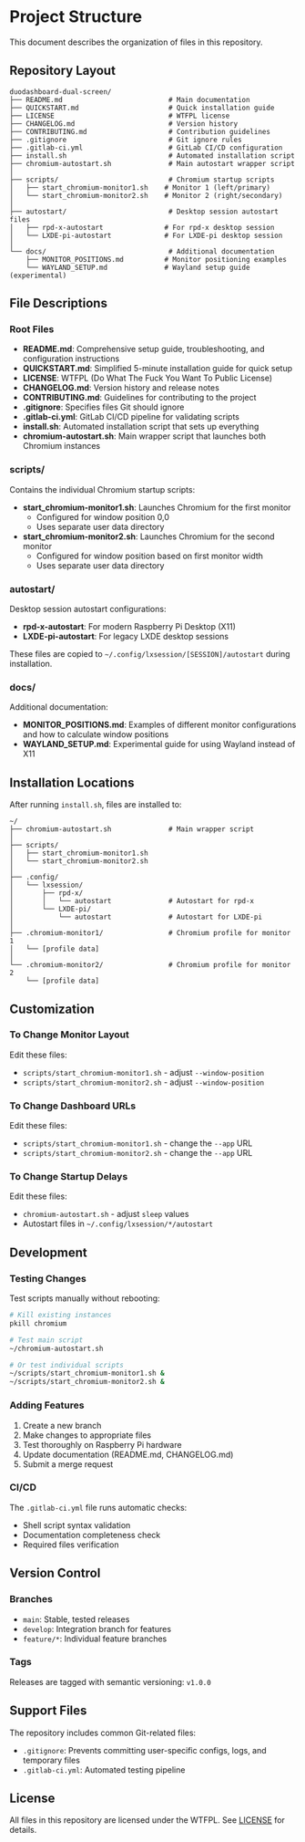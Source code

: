 # Project Structure

This document describes the organization of files in this repository.

## Repository Layout

```
duodashboard-dual-screen/
├── README.md                          # Main documentation
├── QUICKSTART.md                      # Quick installation guide
├── LICENSE                            # WTFPL license
├── CHANGELOG.md                       # Version history
├── CONTRIBUTING.md                    # Contribution guidelines
├── .gitignore                         # Git ignore rules
├── .gitlab-ci.yml                     # GitLab CI/CD configuration
├── install.sh                         # Automated installation script
├── chromium-autostart.sh              # Main autostart wrapper script
│
├── scripts/                           # Chromium startup scripts
│   ├── start_chromium-monitor1.sh    # Monitor 1 (left/primary)
│   └── start_chromium-monitor2.sh    # Monitor 2 (right/secondary)
│
├── autostart/                         # Desktop session autostart files
│   ├── rpd-x-autostart               # For rpd-x desktop session
│   └── LXDE-pi-autostart             # For LXDE-pi desktop session
│
└── docs/                              # Additional documentation
    ├── MONITOR_POSITIONS.md          # Monitor positioning examples
    └── WAYLAND_SETUP.md              # Wayland setup guide (experimental)
```

## File Descriptions

### Root Files

- **README.md**: Comprehensive setup guide, troubleshooting, and configuration instructions
- **QUICKSTART.md**: Simplified 5-minute installation guide for quick setup
- **LICENSE**: WTFPL (Do What The Fuck You Want To Public License)
- **CHANGELOG.md**: Version history and release notes
- **CONTRIBUTING.md**: Guidelines for contributing to the project
- **.gitignore**: Specifies files Git should ignore
- **.gitlab-ci.yml**: GitLab CI/CD pipeline for validating scripts
- **install.sh**: Automated installation script that sets up everything
- **chromium-autostart.sh**: Main wrapper script that launches both Chromium instances

### scripts/

Contains the individual Chromium startup scripts:

- **start_chromium-monitor1.sh**: Launches Chromium for the first monitor
  - Configured for window position 0,0
  - Uses separate user data directory
- **start_chromium-monitor2.sh**: Launches Chromium for the second monitor
  - Configured for window position based on first monitor width
  - Uses separate user data directory

### autostart/

Desktop session autostart configurations:

- **rpd-x-autostart**: For modern Raspberry Pi Desktop (X11)
- **LXDE-pi-autostart**: For legacy LXDE desktop sessions

These files are copied to `~/.config/lxsession/[SESSION]/autostart` during installation.

### docs/

Additional documentation:

- **MONITOR_POSITIONS.md**: Examples of different monitor configurations and how to calculate window positions
- **WAYLAND_SETUP.md**: Experimental guide for using Wayland instead of X11

## Installation Locations

After running `install.sh`, files are installed to:

```
~/
├── chromium-autostart.sh              # Main wrapper script
│
├── scripts/
│   ├── start_chromium-monitor1.sh
│   └── start_chromium-monitor2.sh
│
├── .config/
│   └── lxsession/
│       ├── rpd-x/
│       │   └── autostart              # Autostart for rpd-x
│       └── LXDE-pi/
│           └── autostart              # Autostart for LXDE-pi
│
├── .chromium-monitor1/                # Chromium profile for monitor 1
│   └── [profile data]
│
└── .chromium-monitor2/                # Chromium profile for monitor 2
    └── [profile data]
```

## Customization

### To Change Monitor Layout

Edit these files:

- `scripts/start_chromium-monitor1.sh` - adjust `--window-position`
- `scripts/start_chromium-monitor2.sh` - adjust `--window-position`

### To Change Dashboard URLs

Edit these files:

- `scripts/start_chromium-monitor1.sh` - change the `--app` URL
- `scripts/start_chromium-monitor2.sh` - change the `--app` URL

### To Change Startup Delays

Edit these files:

- `chromium-autostart.sh` - adjust `sleep` values
- Autostart files in `~/.config/lxsession/*/autostart`

## Development

### Testing Changes

Test scripts manually without rebooting:

```bash
# Kill existing instances
pkill chromium

# Test main script
~/chromium-autostart.sh

# Or test individual scripts
~/scripts/start_chromium-monitor1.sh &
~/scripts/start_chromium-monitor2.sh &
```

### Adding Features

1. Create a new branch
2. Make changes to appropriate files
3. Test thoroughly on Raspberry Pi hardware
4. Update documentation (README.md, CHANGELOG.md)
5. Submit a merge request

### CI/CD

The `.gitlab-ci.yml` file runs automatic checks:

- Shell script syntax validation
- Documentation completeness check
- Required files verification

## Version Control

### Branches

- `main`: Stable, tested releases
- `develop`: Integration branch for features
- `feature/*`: Individual feature branches

### Tags

Releases are tagged with semantic versioning: `v1.0.0`

## Support Files

The repository includes common Git-related files:

- `.gitignore`: Prevents committing user-specific configs, logs, and temporary files
- `.gitlab-ci.yml`: Automated testing pipeline

## License

All files in this repository are licensed under the WTFPL. See [LICENSE](LICENSE) for details.
